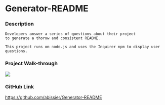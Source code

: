 
# Generator-README

### Description 
```
Developers answer a series of questions about their project 
to generate a thorow and consistent README.

This project runs on node.js and uses the Inquirer npm to display user questions. 
```

### Project Walk-through 

![](project-gif.gif)

### GitHub Link
https://github.com/abissier/Generator-README

